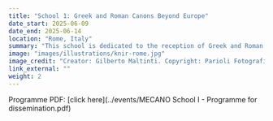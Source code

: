 ```yaml
---
title: "School 1: Greek and Roman Canons Beyond Europe"
date_start: 2025-06-09
date_end: 2025-06-14
location: "Rome, Italy"
summary: "This school is dedicated to the reception of Greek and Roman 'canonical' texts outside Europe, from antiquity until the modern times."
image: "images/illustrations/knir-rome.jpg"
image_credit: "Creator: Gilberto Maltinti. Copyright: Parioli Fotografia."
link_external: ""
weight: 2
---
```


Programme PDF: [click here](../events/MECANO School I - Programme for dissemination.pdf)
